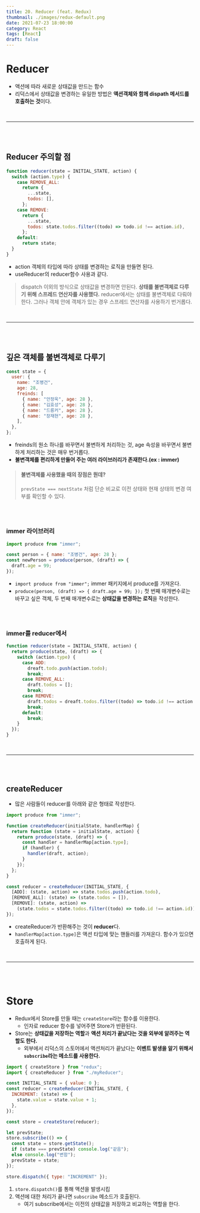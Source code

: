 ```yaml
---
title: 20. Reducer (feat. Redux)
thumbnail: ./images/redux-default.png
date: 2021-07-23 18:00:00
category: React
tags: [React]
draft: false
---
```


# Reducer

- 액션에 따라 새로운 상태값을 만드는 함수
- 리덕스에서 상태값을 변경하는 유일한 방법은 **액션객체와 함께 dispath 메서드를 호출하는 것**이다.

<br>
<hr>
<br>
<br>

## Reducer 주의할 점

```js
function reducer(state = INITIAL_STATE, action) {
  switch (action.type) {
    case REMOVE_ALL:
      return {
        ...state,
        todos: [],
      };
    case REMOVE:
      return {
        ...state,
        todos: state.todos.filter((todo) => todo.id !== action.id),
      };
    default:
      return state;
  }
}
```

- action 객체의 타입에 따라 상태를 변경하는 로직을 만들면 된다.
- useReducer의 reducer함수 사용과 같다.

> dispatch 이외의 방식으로 상태값을 변경하면 안된다.
> **상태를 불변객체로 다루기 위해 스프레드 연산자를 사용했다.**
> reducer에서는 상태를 불변객체로 다뤄야 한다. 그러나 객체 안에 객체가 있는 경우 스프레드 연산자를 사용하기 번거롭다.

<br>
<hr>
<br>
<br>

## 깊은 객체를 불변객체로 다루기

```jsx
const state = {
  user: {
    name: "조병건",
    age: 28,
    freinds: [
      { name: "안정욱", age: 28 },
      { name: "김효성", age: 28 },
      { name: "드릉커", age: 28 },
      { name: "장재현", age: 28 },
    ],
  },
};
```

- freinds의 원소 하나를 바꾸면서 불변하게 처리하는 것, age 속성을 바꾸면서 불변하게 처리하는 것은 매우 번거롭다.
- **불변객체를 편리하게 만들어 주는 여러 라이브러리가 존재한다.(ex : immer)**

> #### 불변객체를 사용했을 때의 장점은 뭔데?
>
> `prevState === nextState` 처럼 단순 비교로 이전 상태와 현재 상태의 변경 여부를 확인할 수 있다.

<br>
<br>

### immer 라이브러리

```jsx
import produce from "immer";

const person = { name: "조병건", age: 28 };
const newPerson = produce(person, (draft) => {
  draft.age = 99;
});
```

- `import produce from "immer";`
  immer 패키지에서 produce를 가져온다.
- `produce(person, (draft) => { draft.age = 99; });`
  첫 번째 매개변수로는 바꾸고 싶은 객체, 두 번째 매개변수로는 **상태값을 변경하는 로직**을 작성한다.

<br>
<br>

### immer를 reducer에서

```js
function reducer(state = INITIAL_STATE, action) {
  return produce(state, (draft) => {
    switch (action.type) {
      case ADD:
        dreaft.todo.push(action.todo);
        break;
      case REMOVE_ALL:
        draft.todos = [];
        break;
      case REMOVE:
        draft.todos = dreaft.todos.filter((todo) => todo.id !== action.id);
        break;
      default:
        break;
    }
  });
}
```

<br>
<hr>
<br>
<br>

## createReducer

- 많은 사람들이 reducer를 아래와 같은 형태로 작성한다.

```jsx
import produce from "immer";

function createReducer(initialState, handlerMap) {
  return function (state = initialState, action) {
    return produce(state, (draft) => {
      const handler = handlerMap[action.type];
      if (handler) {
        handler(draft, action);
      }
    });
  };
}

const reducer = createReducer(INITIAL_STATE, {
  [ADD]: (state, action) => state.todos.push(action.todo),
  [REMOVE_ALL]: (state) => (state.todos = []),
  [REMOVE]: (state, action) =>
    (state.todos = state.todos.filter((todo) => todo.id !== action.id)),
});
```

- createReducer가 반환해주는 것이 **reducer**다.
- `handlerMap[action.type]`은 액션 타입에 맞는 핸들러를 가져온다. 함수가 있으면 호출하게 된다.

<br>
<hr>
<br>
<br>

# Store

- Redux에서 Store를 만들 때는 `createStore`라는 함수를 이용한다.
  - 인자로 reducer 함수를 넣어주면 Store가 반환된다.
- Store는 **상태값을 저장하는 역할**과 **액션 처리가 끝났다는 것을 외부에 알려주는 역할도 한다.**
  - 외부에서 리덕스의 스토어에서 액션처리가 끝났다는 **이벤트 발생을 알기 위해서 `subscribe`라는 메소드를 사용한다.**

```javascript
import { createStore } from "redux";
import { createReducer } from "./myReducer";

const INITIAL_STATE = { value: 0 };
const reducer = createReducer(INITIAL_STATE, {
  INCREMENT: (state) => {
    state.value = state.value + 1;
  },
});

const store = createStore(reducer);

let prevState;
store.subscribe(() => {
  const state = store.getState();
  if (state === prevState) console.log("같음");
  else console.log("변함");
  prevState = state;
});

store.dispatch({ type: "INCREMENT" });
```

1. `store.dispatch()`를 통해 액션을 발생시킴
2. 액션에 대한 처리가 끝나면 `subscribe` 메소드가 호출된다.
   - 여기 subscribe에서는 이전의 상태값을 저장하고 비교하는 역할을 한다.
